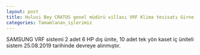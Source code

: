 ```yaml
---
layout: post
title: Hulusi Bey CRATOS genel müdürü villası VRF Klima tesisatı Girne
categories: Tamamlanan_işlerimiz
---
```

SAMSUNG VRF sistemi 2 adet 6 HP dış ünite, 10 adet tek yön kaset iç üniteli sistem 25.08.2019 tarihinde devreye alınmıştır.
